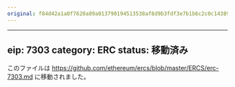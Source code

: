 ```yaml
---
original: f84d42a1a0f7620a89a013790194513538af8d9b3fdf3e7b1b6c2c0c14389803
---
```


---
eip: 7303
category: ERC
status: 移動済み
---

このファイルは https://github.com/ethereum/ercs/blob/master/ERCS/erc-7303.md に移動されました。